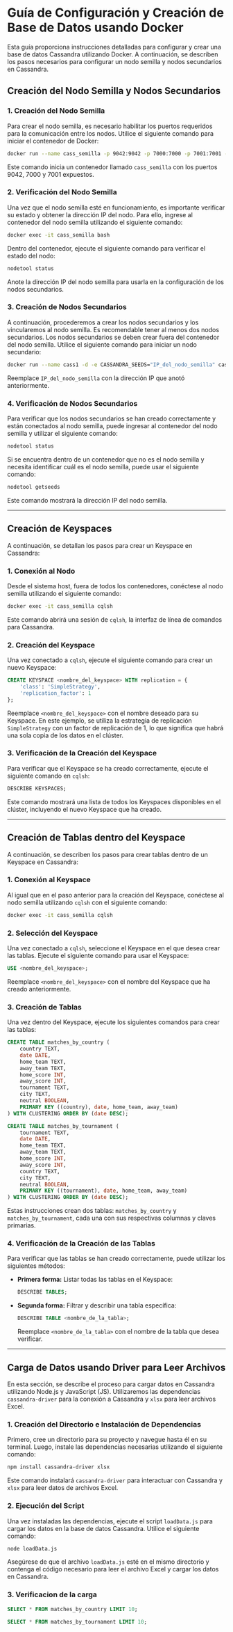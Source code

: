 # Guía de Configuración y Creación de Base de Datos usando Docker

Esta guía proporciona instrucciones detalladas para configurar y crear una base de datos Cassandra utilizando Docker. A continuación, se describen los pasos necesarios para configurar un nodo semilla y nodos secundarios en Cassandra.

## Creación del Nodo Semilla y Nodos Secundarios

### 1. Creación del Nodo Semilla

Para crear el nodo semilla, es necesario habilitar los puertos requeridos para la comunicación entre los nodos. Utilice el siguiente comando para iniciar el contenedor de Docker:

```bash
docker run --name cass_semilla -p 9042:9042 -p 7000:7000 -p 7001:7001 -d cassandra
```

Este comando inicia un contenedor llamado `cass_semilla` con los puertos 9042, 7000 y 7001 expuestos.

### 2. Verificación del Nodo Semilla

Una vez que el nodo semilla esté en funcionamiento, es importante verificar su estado y obtener la dirección IP del nodo. Para ello, ingrese al contenedor del nodo semilla utilizando el siguiente comando:

```bash
docker exec -it cass_semilla bash
```

Dentro del contenedor, ejecute el siguiente comando para verificar el estado del nodo:

```bash
nodetool status
```

Anote la dirección IP del nodo semilla para usarla en la configuración de los nodos secundarios.

### 3. Creación de Nodos Secundarios

A continuación, procederemos a crear los nodos secundarios y los vincularemos al nodo semilla. Es recomendable tener al menos dos nodos secundarios. Los nodos secundarios se deben crear fuera del contenedor del nodo semilla. Utilice el siguiente comando para iniciar un nodo secundario:

```bash
docker run --name cass1 -d -e CASSANDRA_SEEDS="IP_del_nodo_semilla" cassandra
```

Reemplace `IP_del_nodo_semilla` con la dirección IP que anotó anteriormente.

### 4. Verificación de Nodos Secundarios

Para verificar que los nodos secundarios se han creado correctamente y están conectados al nodo semilla, puede ingresar al contenedor del nodo semilla y utilizar el siguiente comando:

```bash
nodetool status
```

Si se encuentra dentro de un contenedor que no es el nodo semilla y necesita identificar cuál es el nodo semilla, puede usar el siguiente comando:

```bash
nodetool getseeds
```

Este comando mostrará la dirección IP del nodo semilla.

---

## Creación de Keyspaces

A continuación, se detallan los pasos para crear un Keyspace en Cassandra:

### 1. Conexión al Nodo

Desde el sistema host, fuera de todos los contenedores, conéctese al nodo semilla utilizando el siguiente comando:

```bash
docker exec -it cass_semilla cqlsh
```

Este comando abrirá una sesión de `cqlsh`, la interfaz de línea de comandos para Cassandra.

### 2. Creación del Keyspace

Una vez conectado a `cqlsh`, ejecute el siguiente comando para crear un nuevo Keyspace:

```sql
CREATE KEYSPACE <nombre_del_keyspace> WITH replication = {
    'class': 'SimpleStrategy',
    'replication_factor': 1
};
```

Reemplace `<nombre_del_keyspace>` con el nombre deseado para su Keyspace. En este ejemplo, se utiliza la estrategia de replicación `SimpleStrategy` con un factor de replicación de 1, lo que significa que habrá una sola copia de los datos en el clúster.

### 3. Verificación de la Creación del Keyspace

Para verificar que el Keyspace se ha creado correctamente, ejecute el siguiente comando en `cqlsh`:

```sql
DESCRIBE KEYSPACES;
```

Este comando mostrará una lista de todos los Keyspaces disponibles en el clúster, incluyendo el nuevo Keyspace que ha creado.

---

## Creación de Tablas dentro del Keyspace

A continuación, se describen los pasos para crear tablas dentro de un Keyspace en Cassandra:

### 1. Conexión al Keyspace

Al igual que en el paso anterior para la creación del Keyspace, conéctese al nodo semilla utilizando `cqlsh` con el siguiente comando:

```bash
docker exec -it cass_semilla cqlsh
```

### 2. Selección del Keyspace

Una vez conectado a `cqlsh`, seleccione el Keyspace en el que desea crear las tablas. Ejecute el siguiente comando para usar el Keyspace:

```sql
USE <nombre_del_keyspace>;
```

Reemplace `<nombre_del_keyspace>` con el nombre del Keyspace que ha creado anteriormente.

### 3. Creación de Tablas

Una vez dentro del Keyspace, ejecute los siguientes comandos para crear las tablas:

```sql
CREATE TABLE matches_by_country (
    country TEXT,
    date DATE,
    home_team TEXT,
    away_team TEXT,
    home_score INT,
    away_score INT,
    tournament TEXT,
    city TEXT,
    neutral BOOLEAN,
    PRIMARY KEY ((country), date, home_team, away_team)
) WITH CLUSTERING ORDER BY (date DESC);

CREATE TABLE matches_by_tournament (
    tournament TEXT,
    date DATE,
    home_team TEXT,
    away_team TEXT,
    home_score INT,
    away_score INT,
    country TEXT,
    city TEXT,
    neutral BOOLEAN,
    PRIMARY KEY ((tournament), date, home_team, away_team)
) WITH CLUSTERING ORDER BY (date DESC);
```

Estas instrucciones crean dos tablas: `matches_by_country` y `matches_by_tournament`, cada una con sus respectivas columnas y claves primarias.

### 4. Verificación de la Creación de las Tablas

Para verificar que las tablas se han creado correctamente, puede utilizar los siguientes métodos:

- **Primera forma:** Listar todas las tablas en el Keyspace:

    ```sql
    DESCRIBE TABLES;
    ```

- **Segunda forma:** Filtrar y describir una tabla específica:

    ```sql
    DESCRIBE TABLE <nombre_de_la_tabla>;
    ```

    Reemplace `<nombre_de_la_tabla>` con el nombre de la tabla que desea verificar.

---

## Carga de Datos usando Driver para Leer Archivos

En esta sección, se describe el proceso para cargar datos en Cassandra utilizando Node.js y JavaScript (JS). Utilizaremos las dependencias `cassandra-driver` para la conexión a Cassandra y `xlsx` para leer archivos Excel.

### 1. Creación del Directorio e Instalación de Dependencias

Primero, cree un directorio para su proyecto y navegue hasta él en su terminal. Luego, instale las dependencias necesarias utilizando el siguiente comando:

```bash
npm install cassandra-driver xlsx
```

Este comando instalará `cassandra-driver` para interactuar con Cassandra y `xlsx` para leer datos de archivos Excel.

### 2. Ejecución del Script

Una vez instaladas las dependencias, ejecute el script `loadData.js` para cargar los datos en la base de datos Cassandra. Utilice el siguiente comando:

```bash
node loadData.js
```

Asegúrese de que el archivo `loadData.js` esté en el mismo directorio y contenga el código necesario para leer el archivo Excel y cargar los datos en Cassandra.

### 3. Verificacion de la carga

```sql
SELECT * FROM matches_by_country LIMIT 10;
```

```sql
SELECT * FROM matches_by_tournament LIMIT 10;
```
